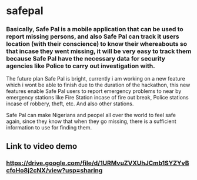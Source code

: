 # safepal
### Basically, Safe Pal is a mobile application that can be used to report missing persons, and also Safe Pal can track it users location (with their conscience) to know their whereabouts so that incase they went missing, it will be very easy to track them because Safe Pal have the necessary data for security agencies like Police to carry out investigation with.

The future plan Safe Pal is bright, currently i am working on a new feature which i wont be able to finish due to the duration of the hackathon, this new features enable Safe Pal users to report emergency problems to near by emergency stations like Fire Station incase of fire out break, Police stations incase of robbery, theft, etc. And also other stations.

Safe Pal can make Nigerians and peopel all over the world to feel safe again, since they know that when they go missing, there is a sufficient information to use for finding them.
## Link to video demo
### https://drive.google.com/file/d/1URMvuZVXUhJCmb1SYZYvBcfoHo8j2cNX/view?usp=sharing
